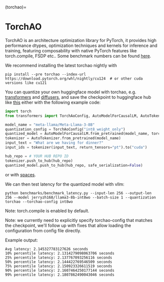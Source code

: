 (torchao)=

# TorchAO

TorchAO is an architecture optimization library for PyTorch, it provides high performance dtypes, optimization techniques and kernels for inference and training, featuring composability with native PyTorch features like torch.compile, FSDP etc.. Some benchmark numbers can be found [here](https://github.com/pytorch/ao/tree/main/torchao/quantization#benchmarks).

We recommend installing the latest torchao nightly with

```console
pip install --pre torchao --index-url https://download.pytorch.org/whl/nightly/cu124  # or other cuda versions like cu121
```

You can quantize your own huggingface model with torchao, e.g. [transformers](https://huggingface.co/docs/transformers/main/en/quantization/torchao) and [diffusers](https://huggingface.co/docs/diffusers/en/quantization/torchao), and save the checkpoint to huggingface hub like [this](https://huggingface.co/jerryzh168/llama3-8b-int8wo) either with the following example code:

```python
import torch
from transformers import TorchAoConfig, AutoModelForCausalLM, AutoTokenizer

model_name = "meta-llama/Meta-Llama-3-8B"
quantization_config = TorchAoConfig("int8_weight_only")
quantized_model = AutoModelForCausalLM.from_pretrained(model_name, torch_dtype="auto", device_map="auto", quantization_config=quantization_config)
tokenizer = AutoTokenizer.from_pretrained(model_name)
input_text = "What are we having for dinner?"
input_ids = tokenizer(input_text, return_tensors="pt").to("cuda")

hub_repo = # YOUR HUB REPO ID
tokenizer.push_to_hub(hub_repo)
quantized_model.push_to_hub(hub_repo, safe_serialization=False)
```

or with [spaces](https://huggingface.co/spaces/medmekk/TorchAO_Quantization).

We can then test latency for the quantized model with vllm:
```console
python benchmarks/benchmark_latency.py --input-len 256 --output-len 256 --model jerryzh168/llama3-8b-int8wo --batch-size 1 --quantization torchao --torchao-config int8wo
```

Note: torch.compile is enabled by default.

Note: we currently need to explicitly specify torchao-config that matches the checkpoint, we'll follow up with fixes that allow loading the configuration from config file directly.

Example output:
```
Avg latency: 2.145327783127626 seconds
10% percentile latency: 2.1314279098063706 seconds
25% percentile latency: 2.137767093256116 seconds
50% percentile latency: 2.144422769546509 seconds
75% percentile latency: 2.150923326611519 seconds
90% percentile latency: 2.1607464250177144 seconds
99% percentile latency: 2.1807862490043046 seconds
```


